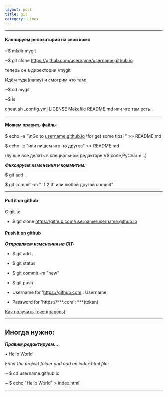 ```yaml
---
layout: post
title: git
category: Linux
---
```


***************************************


#### Клонируем репозиторий на свой комп

~$ mkdir mygit

~$ git clone https://github.com/username/username.github.io

теперь он в директории /mygit
 
Идём туда(папку) и смотрим что там:

~$ cd mygit

~$ ls 

cheat.sh _config.yml  LICENSE Makefile README.md или что там есть..

**************************************

#### Можем править файлы

$ echo -e "\nGo to [username.github.io](https://github.com/username/username.github.io) \for get some tips! " >> README.md

$ echo -e "или пишем что-то другое" >> README.md

(лучше все делать в специальном редакторе VS code,PyCharm...)

***Фиксируем изменения и коммитим:***

$ git add .

$ git commit -m " '1 2 3' или любой другой commit"

*********************************************************
#### Pull it on github

С git-а:

- $ git clone https://github.com/username/username.github.io

#### Push it on github

***Отправляем изменения на GIT:***

- $ git add .

- $ git status

- $ git commit -m "new"

- $ git push

- Username for 'https://github.com': Username

- Password for 'https://***.com': ***(token)

[Как получить токен(пароль)](https://vk.com/wall-215896332_192)



*****************************************************

## Иногда нужно:

***Правим,редактируем...***

• Hello World

*Enter the project folder and add an index.html file:*

~ $ cd username.github.io

~ $ echo "Hello World" > index.html

********************************************

